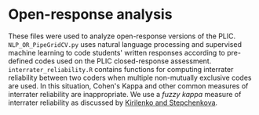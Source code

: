 # Open-response analysis

These files were used to analyze open-response versions of the PLIC. `NLP_OR_PipeGridCV.py` uses natural language processing and supervised machine learning to code students' written responses according to pre-defined codes used on the PLIC closed-response assessment. `interrater_reliability.R` contains functions for computing interrater reliability between two coders when multiple non-mutually exclusive codes are used. In this situation, Cohen's Kappa and other common measures of interrater reliability are inappropriate. We use a *fuzzy kappa* measure of interrater reliability as discussed by [Kirilenko and Stepchenkova](https://journals.plos.org/plosone/article?id=10.1371/journal.pone.0149787).
